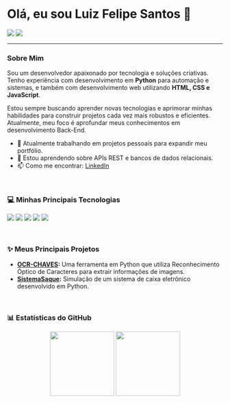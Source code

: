 # Olá, eu sou Luiz Felipe Santos 👋

<p align="left">
  <a href="LINK_DO_SEU_LINKEDIN" target="_blank"><img src="https://img.shields.io/badge/LinkedIn-0077B5?style=for-the-badge&logo=linkedin&logoColor=white" /></a>
  <a href="mailto:SEU_EMAIL@exemplo.com"><img src="https://img.shields.io/badge/Gmail-D14836?style=for-the-badge&logo=gmail&logoColor=white" /></a>
</p>

---

### Sobre Mim
Sou um desenvolvedor apaixonado por tecnologia e soluções criativas. Tenho experiência com desenvolvimento em **Python** para automação e sistemas, e também com desenvolvimento web utilizando **HTML, CSS e JavaScript**.

Estou sempre buscando aprender novas tecnologias e aprimorar minhas habilidades para construir projetos cada vez mais robustos e eficientes. Atualmente, meu foco é aprofundar meus conhecimentos em desenvolvimento Back-End.

- 🔭 Atualmente trabalhando em projetos pessoais para expandir meu portfólio.
- 🌱 Estou aprendendo sobre APIs REST e bancos de dados relacionais.
- 📫 Como me encontrar: [LinkedIn](LINK_DO_SEU_LINKEDIN)

<br>

### 💻 Minhas Principais Tecnologias

<p align="left">
  <img src="https://img.shields.io/badge/Python-3776AB?style=for-the-badge&logo=python&logoColor=white" />
  <img src="https://img.shields.io/badge/JavaScript-F7DF1E?style=for-the-badge&logo=javascript&logoColor=black" />
  <img src="https://img.shields.io/badge/HTML5-E34F26?style=for-the-badge&logo=html5&logoColor=white" />
  <img src="https://img.shields.io/badge/CSS3-1572B6?style=for-the-badge&logo=css3&logoColor=white" />
  <img src="https://img.shields.io/badge/GIT-E44C30?style=for-the-badge&logo=git&logoColor=white" />
</p>

<br>

### ✨ Meus Principais Projetos
- **[OCR-CHAVES](URL_DO_SEU_PROJETO_OCR):** Uma ferramenta em Python que utiliza Reconhecimento Óptico de Caracteres para extrair informações de imagens.
- **[SistemaSaque](URL_DO_SEU_PROJETO_SAQUE):** Simulação de um sistema de caixa eletrônico desenvolvido em Python.

<br>

### 📊 Estatísticas do GitHub

<p align="center">
  <img height="150em" src="https://github-readme-stats.vercel.app/api?username=OGUTAO&show_icons=true&theme=dracula&include_all_commits=true&count_private=true"/>
  <img height="150em" src="https://github-readme-stats.vercel.app/api/top-langs/?username=OGUTAO&layout=compact&langs_count=7&theme=dracula"/>
</p>
